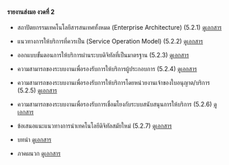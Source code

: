 #### รายงานส่งมอ งวดที่ 2

- สถาปัตยกรรมเทคโนโลยีสารสนเทศทั้งหมด (Enterprise Architecture) (5.2.1)
    [ดูเอกสาร](https://dga.tueng.org/deli2v1/02219_InterimReport_Chapter_1_V5.pdf)

- แนวทางการให้บริการที่ควรเป็น (Service Operation Model) (5.2.2)
    [ดูเอกสาร](https://dga.tueng.org/deli2v1/02219_InterimReport_Chapter_2_V5.pdf)

- ออกแบบขั้นตอนการให้บริการผ่านระบบดิจิทัลที่เป็นมาตรฐาน (5.2.3)
    [ดูเอกสาร](https://dga.tueng.org/deli2v1/02219_InterimReport_Chapter_3_V5.pdf)

- ความสามารถของระบบงานเพื่อรองรับการให้บริการผู้ประกอบการ (5.2.4)
    [ดูเอกสาร](https://dga.tueng.org/deli2v1/02219_InterimReport_Chapter_4_V5.pdf)

- ความสามารถของระบบงานเพื่อรองรับการให้บริการโดยหน่วยงานเจ้าของใบอนุญาต/บริการ (5.2.5)
    [ดูเอกสาร](https://dga.tueng.org/deli2v1/02219_InterimReport_Chapter_5_V5.pdf)

- ความสามารถของระบบงานเพื่อรองรับการเชื่อมโยงกับระบบสนับสนุนการให้บริการ (5.2.6)
    [ดูเอกสาร](https://dga.tueng.org/deli2v1/02219_InterimReport_Chapter_6_V5.pdf)

- ข้อเสนอแนะแนวทางการนําเทคโนโลยีดิจิทัลสมัยใหม่ (5.2.7)
    [ดูเอกสาร](https://dga.tueng.org/deli2v1/02219_InterimReport_Chapter_7_V5.pdf)

- บทนำ
	[ดูเอกสาร](https://dga.tueng.org/deli2v1/02219_InterimReport_Chapter_0_V5.pdf)

- ภาคผนวก
	[ดูเอกสาร](https://dga.tueng.org/deli2v1/02219_InterimReport_Appendix_V5.pdf)
